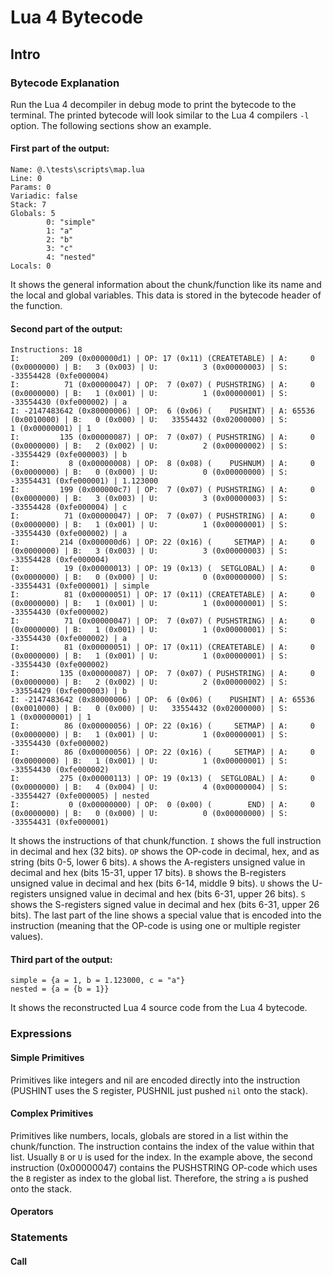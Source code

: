 # Lua 4 Bytecode

## Intro

### Bytecode Explanation

Run the Lua 4 decompiler in debug mode to print the bytecode to the terminal.
The printed bytecode will look similar to the Lua 4 compilers `-l` option.
The following sections show an example.


#### First part of the output:

```
Name: @.\tests\scripts\map.lua
Line: 0
Params: 0
Variadic: false
Stack: 7
Globals: 5
        0: "simple"
        1: "a"
        2: "b"
        3: "c"
        4: "nested"
Locals: 0
```

It shows the general information about the chunk/function like its name and the local and global variables.
This data is stored in the bytecode header of the function.


#### Second part of the output:

```
Instructions: 18
I:         209 (0x000000d1) | OP: 17 (0x11) (CREATETABLE) | A:     0 (0x0000000) | B:   3 (0x003) | U:          3 (0x00000003) | S: -33554428 (0xfe000004)
I:          71 (0x00000047) | OP:  7 (0x07) ( PUSHSTRING) | A:     0 (0x0000000) | B:   1 (0x001) | U:          1 (0x00000001) | S: -33554430 (0xfe000002) | a
I: -2147483642 (0x80000006) | OP:  6 (0x06) (    PUSHINT) | A: 65536 (0x0010000) | B:   0 (0x000) | U:   33554432 (0x02000000) | S:         1 (0x00000001) | 1
I:         135 (0x00000087) | OP:  7 (0x07) ( PUSHSTRING) | A:     0 (0x0000000) | B:   2 (0x002) | U:          2 (0x00000002) | S: -33554429 (0xfe000003) | b
I:           8 (0x00000008) | OP:  8 (0x08) (    PUSHNUM) | A:     0 (0x0000000) | B:   0 (0x000) | U:          0 (0x00000000) | S: -33554431 (0xfe000001) | 1.123000
I:         199 (0x000000c7) | OP:  7 (0x07) ( PUSHSTRING) | A:     0 (0x0000000) | B:   3 (0x003) | U:          3 (0x00000003) | S: -33554428 (0xfe000004) | c
I:          71 (0x00000047) | OP:  7 (0x07) ( PUSHSTRING) | A:     0 (0x0000000) | B:   1 (0x001) | U:          1 (0x00000001) | S: -33554430 (0xfe000002) | a
I:         214 (0x000000d6) | OP: 22 (0x16) (     SETMAP) | A:     0 (0x0000000) | B:   3 (0x003) | U:          3 (0x00000003) | S: -33554428 (0xfe000004)
I:          19 (0x00000013) | OP: 19 (0x13) (  SETGLOBAL) | A:     0 (0x0000000) | B:   0 (0x000) | U:          0 (0x00000000) | S: -33554431 (0xfe000001) | simple
I:          81 (0x00000051) | OP: 17 (0x11) (CREATETABLE) | A:     0 (0x0000000) | B:   1 (0x001) | U:          1 (0x00000001) | S: -33554430 (0xfe000002)
I:          71 (0x00000047) | OP:  7 (0x07) ( PUSHSTRING) | A:     0 (0x0000000) | B:   1 (0x001) | U:          1 (0x00000001) | S: -33554430 (0xfe000002) | a
I:          81 (0x00000051) | OP: 17 (0x11) (CREATETABLE) | A:     0 (0x0000000) | B:   1 (0x001) | U:          1 (0x00000001) | S: -33554430 (0xfe000002)
I:         135 (0x00000087) | OP:  7 (0x07) ( PUSHSTRING) | A:     0 (0x0000000) | B:   2 (0x002) | U:          2 (0x00000002) | S: -33554429 (0xfe000003) | b
I: -2147483642 (0x80000006) | OP:  6 (0x06) (    PUSHINT) | A: 65536 (0x0010000) | B:   0 (0x000) | U:   33554432 (0x02000000) | S:         1 (0x00000001) | 1
I:          86 (0x00000056) | OP: 22 (0x16) (     SETMAP) | A:     0 (0x0000000) | B:   1 (0x001) | U:          1 (0x00000001) | S: -33554430 (0xfe000002)
I:          86 (0x00000056) | OP: 22 (0x16) (     SETMAP) | A:     0 (0x0000000) | B:   1 (0x001) | U:          1 (0x00000001) | S: -33554430 (0xfe000002)
I:         275 (0x00000113) | OP: 19 (0x13) (  SETGLOBAL) | A:     0 (0x0000000) | B:   4 (0x004) | U:          4 (0x00000004) | S: -33554427 (0xfe000005) | nested
I:           0 (0x00000000) | OP:  0 (0x00) (        END) | A:     0 (0x0000000) | B:   0 (0x000) | U:          0 (0x00000000) | S: -33554431 (0xfe000001)
```
It shows the instructions of that chunk/function.
`I` shows the full instruction in decimal and hex (32 bits).
`OP` shows the OP-code in decimal, hex, and as string (bits 0-5, lower 6 bits).
`A` shows the A-registers unsigned value in decimal and hex (bits 15-31, upper 17 bits).
`B` shows the B-registers unsigned value in decimal and hex (bits 6-14, middle 9 bits).
`U` shows the U-registers unsigned value in decimal and hex (bits 6-31, upper 26 bits).
`S` shows the S-registers signed value in decimal and hex (bits 6-31, upper 26 bits).
The last part of the line shows a special value that is encoded into the instruction (meaning that the OP-code is using one or multiple register values).


#### Third part of the output:

```
simple = {a = 1, b = 1.123000, c = "a"}
nested = {a = {b = 1}}
```
It shows the reconstructed Lua 4 source code from the Lua 4 bytecode.


### Expressions

#### Simple Primitives

Primitives like integers and nil are encoded directly into the instruction (PUSHINT uses the S register, PUSHNIL just pushed `nil` onto the stack).


#### Complex Primitives

Primitives like numbers, locals, globals are stored in a list within the chunk/function.
The instruction contains the index of the value within that list.
Usually `B` or `U` is used for the index.
In the example above, the second instruction (0x00000047) contains the PUSHSTRING OP-code which uses the `B` register as index to the global list.
Therefore, the string `a` is pushed onto the stack.


#### Operators




### Statements

#### Call

```
```
